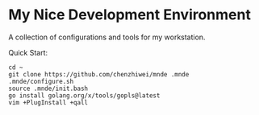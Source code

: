 # My Nice Development Environment

A collection of configurations and tools for my workstation.

Quick Start:

```
cd ~
git clone https://github.com/chenzhiwei/mnde .mnde
.mnde/configure.sh
source .mnde/init.bash
go install golang.org/x/tools/gopls@latest
vim +PlugInstall +qall
```
